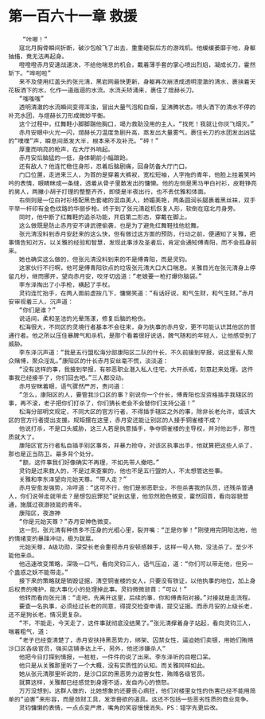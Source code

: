 # 第一百六十一章 救援
        “咔嚓！”
       寇北月胸骨瞬间折断，破沙包般飞了出去，重重砸裂后方的游戏机。他缓缓萎靡于地，身躯抽搐，竟无法再起身。
       噔噔噔赤月安速战速决，不给他喘息的机会，戴着薄手套的掌心喷出烈焰，凝成长刀，霍然斩下。“哗啦啦”
       来不及使用红盖头的张元清，黑岩网最快更新，身躯再次崩溃成透明澄澈的清水，裹挟着天花板洒下的水，化作一道迤逦的水流。水流夭矫涌来，裹住了煊赫长刀。
       “嗤嗤嗤”
       透明清澈的水流瞬间变得浑浊，冒出大量气泡和白烟，呈沸腾状态。喷头洒下的清水不停的补充水团，与煊赫长刀形成微妙平衡。
       这个过程中，红舞鞋小脚脚踹他胸口，竭力救助没用的主人。“找死！我就让你灰飞烟灭。”
       赤月安眼中火光一闪，煊赫长刀温度急剧升高，蒸发出大量雾气，裹住长刀的水团发出凶猛的“噗噗”声，瞬息间蒸发大半，根本来不及补充。“砰！”
       厚重而响亮的枪声，在大厅外响起。
       赤月安后脑猛的一低，身体朝前小幅踉跄。
       还有敌人？他连忙稳住身形，忍着后脑剧痛，回身防备大厅门口。
       门口位置，走进来三人，为首的是穿着大裤衩，宽松短袖，人字拖的青年，他脸上挂着笑吟吟的表情，眼睛眯成一条缝，透着从骨子里散发出的慵懒。他的左侧是黑马甲白衬衫，皮鞋铮亮的男人，两撇小胡子打理的整整齐齐，即使是半夜出行，也不丢优雅和体面。
       右侧则是一位白衬衫搭配黑色套裙的混血美人，娇媚美艳，两条圆润长腿裹着黑丝袜，双手平举一杆印有金色纹路的华丽步枪。终于到了张元清趁机恢复人形，软倒在寇北月身旁。
       同时，他中断了红舞鞋的追杀功能，开启第二形态，穿戴在脚上。
       这么做既是防止赤月安不讲武德偷袭，也是为了避免红舞鞋找他尬舞。
       张元清没料到赤月安赶来的这么快，但有做过这方面的预防，行动之前，便通知了关雅，把事情告知对方。以关雅的经验和智慧，发现此事涉及圣者后，肯定会通知傅青阳，而不会孤身前来。
       她也确实这么做的，但张元清没料到来的不是傅青阳，而是灵钧。
       这家伙行不行啊，他可是傅青阳钦点的垃圾张元清大口大口喘息。关雅目光在张元清身上停留几秒，继而挪开，望向赤月安，咬牙切齿道：“老娘要一枪打爆你脑袋。”
       李东泽掏出了小手枪，横起了手杖。
       灵钧连忙抬手，在两人面前虚按几下，慵懒笑道：“有话好说，和气生财，和气生财。”赤月安审视着三人，沉声道：
       “你们是谁？”
       说话间，柔和圣洁的光晕荡漾，修复后脑的枪伤。
       松海很大，不同区的灵境行者基本不会往来，身为执事的赤月安，更不可能认识其他区的普通行者。他之所以压住暴脾气和杀机，是那个看着很好说话，脾气随和的年轻人，让他感受到了威胁。
       李东泽沉声道：“我是五行盟松海分部康阳区二队的什长，不久前接到举报，说这里有人聚众赌博，聚众淫乱。”康阳区的什长赤月安丝毫不慌，淡淡道：
       “没有这样的事，我接到举报，有邪恶职业潜入私人住宅，大开杀戒，刻意赶来处理。这件事我已经接手了，你们回去吧。”三人都没动。
       赤月安眯着眼，语气骤然严厉，责问道：
       “怎么，康阳区的人，要管我沙口区的事？别说你一个什长，傅青阳也没资格插手我辖区的事，再不滚，老子把你们打杀了，你们猜长老会不会替你们支持公道！”
       松海分部明文规定，不同大区的官方行者，不得插手辖区之外的事，除非长老允许，或该大区的官方行者提出支援。规矩摆在这里，赤月安还能让别区的人接手铜雀楼不成？
       他说打杀，不是口头威胁，这三人若是执意插手，争夺铜雀楼的主导权，并对他出手，那性质就大了。
       康阳区官方行者私自插手别区事务，并暴力抢夺，对该区执事出手，他就算把这些人杀了，那也是正当防卫。最多背个处分。
       “额，这件事我们好像确实不再理，不如先带人撤吧。”
       灵钧是过来救人的，不是过来查案的，他也不是五行盟的人，不太想管这些事。
       关雅和李东泽望向元始天尊。“带人走？”
       赤月安愈发强势，冷哼道：“这可不行，他们是邪恶职业，不但杀害我的队员，还残杀普通人，你们说带走就带走？是想包庇罪犯”说到这里，他忽然脸色微变，霍然回首，看向容貌普通，施展过夜游技能的青年。
       康阳区，夜游神
       “你是元始天尊？”赤月安神色微变。
       这一刻，张元清有种债多不压身的光棍心里，裂开嘴：“正是你爹！”刚使用完阴阳法袍，他的情绪变的暴躁冲动，极为跋扈。
       元始天尊，A级功勋，深受长老会重视赤月安顿感棘手，这样一号人物，没法杀了。至少不能他来杀。
       他迅速改变策略，深吸一口气，看向灵钧三人，语气压迫，道：“你们可以带走他，但另一个蛊惑之妖不能带走。”
       接下来的策略就是销毁证据，清空铜雀楼的女人，只要没有铁证，以他执事的地位，加上身后权贵的掩护，能大事化小的处理掉此事。灵钧微微颔首：“可以！”
       他转而看向张元清：“走吧，先离开这里，后续的事，你和傅青阳对接。”对接就是走流程。
       要查一名执事，必须经过长老的同意，得提交检查申请，提交证据。而赤月安的上级长老，还不是狗长老，情况更复杂。
       “不，不能走，今天走了，这件事就彻底没结果了。”张元清撑着身子站起，看向灵钧三人，喘着粗气，道：
       “老子已经查清楚了，赤月安扶持黑恶势力，绑架、囚禁女性，逼迫她们卖银，用她们贿赂沙口区各级官员，强买店铺多达上千，另外，他还涉嫌杀人“
       他把今日打探到情报，一桩桩，一件件的说了出来。李东泽听的目瞪口呆。
       他只是从关雅那里听了一个大概，没有实质性的认知。而关雅同样如此。
       她从张元清那里听说的，是沙口区的黑恶势力迫害女性，贿赂各级官员。
       就算这样，关雅都已经感觉到身理不适，发自内心的愤怒。
       万万没想到，这群人做的，比她想象的还要丧心病狂，他们对楼里女性的伤害已经不能用简单的“迫害”来形容，而是敛财工具，发泄兽欲的道具。这还不包括一些恶劣性质的商业竞争。
       灵钧慵懒的表情，一点点变严肃，嘴角的笑容慢慢消失。PS：错字先更后改。
